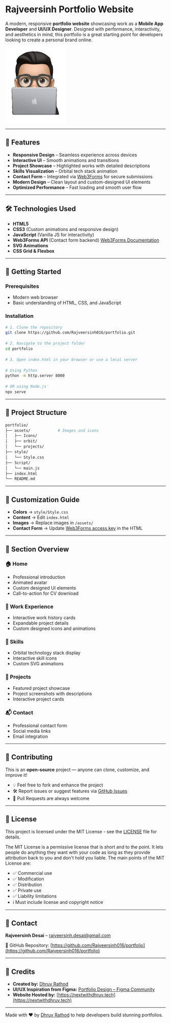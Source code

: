 # Rajveersinh Portfolio Website

A modern, responsive **portfolio website** showcasing work as a **Mobile App Developer** and **UI/UX Designer**. Designed with performance, interactivity, and aesthetics in mind, this portfolio is a great starting point for developers looking to create a personal brand online.

![Portfolio Preview](assets/admin.png)

---

## 🌟 Features

- **Responsive Design** – Seamless experience across devices  
- **Interactive UI** – Smooth animations and transitions  
- **Project Showcase** – Highlighted works with detailed descriptions  
- **Skills Visualization** – Orbital tech stack animation  
- **Contact Form** – Integrated via [Web3Forms](https://web3forms.com) for secure submissions  
- **Modern Design** – Clean layout and custom-designed UI elements  
- **Optimized Performance** – Fast loading and smooth user flow  

---

## 🛠️ Technologies Used

- **HTML5**
- **CSS3** (Custom animations and responsive design)
- **JavaScript** (Vanilla JS for interactivity)
- **Web3Forms API** (Contact form backend) [Web3Forms Documentation](https://web3forms.com/docs)
- **SVG Animations**
- **CSS Grid & Flexbox**

---

## 🚀 Getting Started

### Prerequisites

- Modern web browser
- Basic understanding of HTML, CSS, and JavaScript

### Installation

```bash
# 1. Clone the repository
git clone https://github.com/Rajveersinh016/portfolio.git

# 2. Navigate to the project folder
cd portfolio

# 3. Open index.html in your browser or use a local server

# Using Python
python -m http.server 8000

# OR using Node.js
npx serve
```

---

## 📁 Project Structure

```bash
portfolio/
├── assets/            # Images and icons
│   ├── Icons/         
│   ├── orbit/         
│   └── projects/      
├── style/             
│   └── Style.css      
├── Script/            
│   └── main.js        
├── index.html         
└── README.md          
```

---

## 🎨 Customization Guide

* **Colors** → `style/Style.css`
* **Content** → Edit `index.html`
* **Images** → Replace images in `/assets/`
* **Contact Form** → Update [Web3Forms access key](https://web3forms.com/) in the HTML

---

## 📱 Section Overview

### 🏠 Home

* Professional introduction
* Animated avatar
* Custom designed UI elements
* Call-to-action for CV download

### 💼 Work Experience

* Interactive work history cards
* Expandable project details
* Custom designed icons and animations

### 🚀 Skills

* Orbital technology stack display
* Interactive skill icons
* Custom SVG animations

### 📂 Projects

* Featured project showcase
* Project screenshots with descriptions
* Interactive project cards

### 📬 Contact

* Professional contact form
* Social media links
* Email integration

---

## 🤝 Contributing

This is an **open-source** project — anyone can clone, customize, and improve it!

* 💡 Feel free to fork and enhance the project
* 🛠️ Report issues or suggest features via [GitHub Issues](https://github.com/Rajveersinh016/portfolio/issues)
* 📌 Pull Requests are always welcome

---

## 📝 License

This project is licensed under the MIT License - see the [LICENSE](LICENSE) file for details.

The MIT License is a permissive license that is short and to the point. It lets people do anything they want with your code as long as they provide attribution back to you and don't hold you liable. The main points of the MIT License are:

* ✅ Commercial use
* ✅ Modification
* ✅ Distribution
* ✅ Private use
* ✅ Liability limitations
* ℹ️ Must include license and copyright notice

---

## 📧 Contact

**Rajveersinh Desai** – [rajveersinh.desai@gmail.com](mailto:rajveersinh.desai@gmail.com)

🔗 GitHub Repository: [https://github.com/Rajveersinh016/portfolio](https://github.com/Rajveersinh016/portfolio)

---

## 🙌 Credits

* **Created by:** [Dhruv Rathod](mailto:dhurvrath@gmail.com)
* **UI/UX Inspiration from Figma:** [Portfolio Design – Figma Community](https://www.figma.com/community/file/1182197835889504018/portfolio-design)
* **Website Hosted by:** [https://nextwithdhruv.tech](https://nextwithdhruv.tech)

---

Made with ❤️ by [Dhruv Rathod](https://github.com/dhruv3761) to help developers build stunning portfolios. 